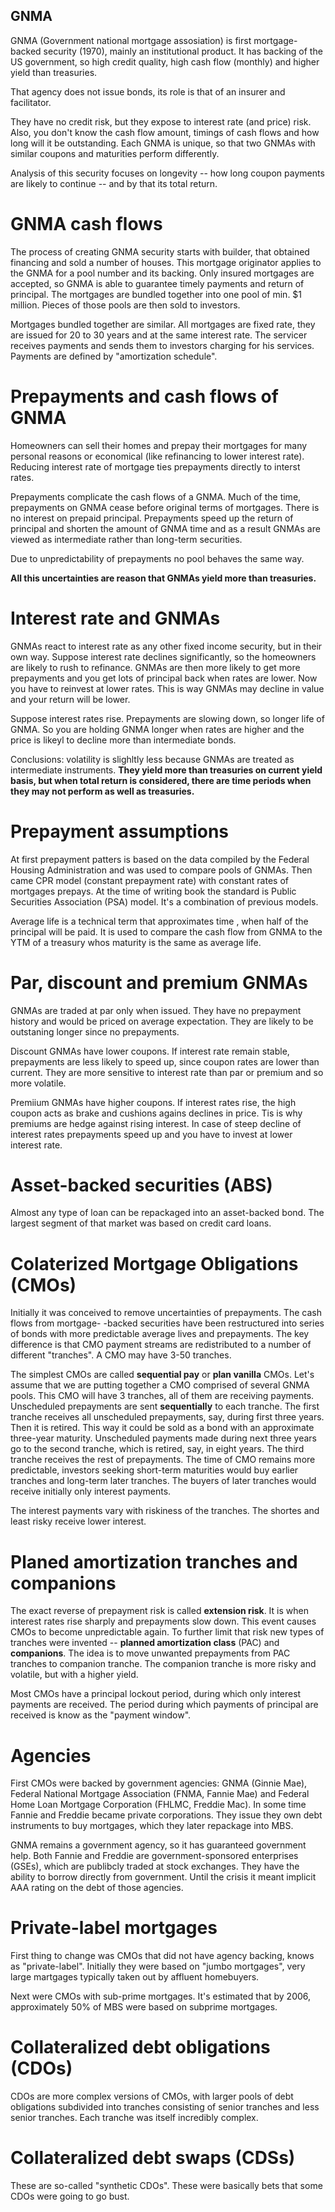 ## GNMA
GNMA (Government national mortgage assosiation) is first mortgage-backed security (1970),
mainly an institutional product. It has backing of the US government, so high credit quality,
high cash flow (monthly) and higher yield than treasuries.

That agency does not issue bonds, its role is that of an insurer and facilitator.

They have no credit risk, but they expose to interest rate (and price) risk. Also, you
don't know the cash flow amount, timings of cash flows and how long will it be outstanding.
Each GNMA is unique, so that two GNMAs with similar coupons and maturities perform differently.

Analysis of this security focuses on longevity -- how long coupon payments are likely to continue
-- and by that its total return.

# GNMA cash flows
The process of creating GNMA security starts with builder, that obtained financing and sold
a number of houses. This mortgage originator applies to the GNMA for a pool number and its backing.
Only insured mortgages are accepted, so GNMA is able to guarantee timely payments and return 
of principal. The mortgages are bundled together into one pool of min. $1 million. Pieces of
those pools are then sold to investors.

Mortgages bundled together are similar. All mortgages are fixed rate, they are issued for 20 
to 30 years and at the same interest rate. The servicer receives payments and sends them to 
investors charging for his services. Payments are defined by "amortization schedule".

# Prepayments and cash flows of GNMA
Homeowners can sell their homes and prepay their mortgages for many personal reasons or economical
(like refinancing to lower interest rate). Reducing interest rate of mortgage ties prepayments
directly to interst rates.

Prepayments complicate the cash flows of a GNMA. Much of the time, prepayments on GNMA cease before
original terms of mortgages. There is no interest on prepaid principal. Prepayments speed up the return
of principal and shorten the amount of GNMA time and as a result GNMAs are viewed as intermediate
rather than long-term securities.

Due to unpredictability of prepayments no pool behaves the same way.

**All this uncertainties are reason that GNMAs yield more than treasuries.**

# Interest rate and GNMAs
GNMAs react to interest rate as any other fixed income security, but in their own way. Suppose interest
rate declines significantly, so the homeowners are likely to rush to refinance. GNMAs are then more likely
to get more prepayments and you get lots of principal back when rates are lower. Now you have to
reinvest at lower rates. This is way GNMAs may decline in value and your return will be lower.

Suppose interest rates rise. Prepayments are slowing down, so longer life of GNMA. So you are holding
GNMA longer when rates are higher and the price is likeyl to decline more than intermediate bonds.

Conclusions: volatility is slighltly less because GNMAs are treated as intermediate instruments.
**They yield more than treasuries on current yield basis, but when total return is considered, 
there are time periods when they may not perform as well as treasuries.**

# Prepayment assumptions
At first prepayment patters is based on the data compiled by the Federal Housing Administration
and was used to compare pools of GNMAs. Then came CPR model (constant prepayment rate) with
constant rates of mortgages prepays. At the time of writing book the standard is Public Securities
Association (PSA) model. It's a combination of previous models.

Average life is a technical term that approximates time , when half of the principal will be paid.
It is used to compare the cash flow from GNMA to the YTM of a treasury whos maturity is the same
as average life.

# Par, discount and premium GNMAs
GNMAs are traded at par only when issued. They have no prepayment history and would be priced
on average expectation. They are likely to be outstaning longer since no prepayments.

Discount GNMAs have lower coupons. If interest rate remain stable, prepayments are less likely
to speed up, since coupon rates are lower than current. They are more sensitive to interest
rate than par or premium and so more volatile.

Premiium GNMAs have higher coupons. If interest rates rise, the high coupon acts as brake
and cushions agains declines in price. Tis is why premiums are hedge against rising interest.
In case of steep decline of interest rates prepayments speed up and you have to invest at
lower interest rate.

# Asset-backed securities (ABS)
Almost any type of loan can be repackaged into an asset-backed bond. The largest segment
of that market was based on credit card loans.

# Colaterized Mortgage Obligations (CMOs)
Initially it was conceived to remove uncertainties of prepayments. The cash flows from mortgage-
-backed securities have been restructured into series of bonds with more predictable average lives
and prepayments. The key difference is that CMO payment streams are redistributed to a number of 
different "tranches". A CMO may have 3-50 tranches.

The simplest CMOs are called __sequential pay__ or __plan vanilla__ CMOs. Let's assume that we
are putting together a CMO comprised of several GNMA pools. This CMO will have 3 tranches, all 
of them are receiving payments. Unscheduled prepayments are sent __sequentially__ to each tranche.
The first tranche receives all unscheduled prepayments, say, during first three years. Then it is 
retired. This way it could be sold as a bond with an approximate three-year maturity. Unscheduled
payments made during next three years go to the second tranche, which is retired, say, in eight years.
The third tranche receives the rest of prepayments. The time of CMO remains more predictable,
investors seeking short-term maturities would buy earlier tranches and long-term later tranches.
The buyers of later tranches would receive initially only interest payments.

The interest payments vary with riskiness of the tranches. The shortes and least risky receive lower
interest.

# Planed amortization tranches and companions
The exact reverse of prepayment risk is called __extension risk__. It is when interest rates rise sharply
and prepayments slow down. This event causes CMOs to become unpredictable again. To further limit that 
risk new types of tranches were invented -- __planned amortization class__ (PAC) and __companions__.
The idea is to move unwanted prepayments from PAC tranches to companion tranche. The companion tranche
is more risky and volatile, but with a higher yield.

Most CMOs have a principal lockout period, during which only interest payments are received. The period
during which payments of principal are received is know as the "payment window".

# Agencies
First CMOs were backed by government agencies: GNMA (Ginnie Mae), Federal National Mortgage Association
(FNMA, Fannie Mae) and Federal Home Loan Mortgage Corporation (FHLMC, Freddie Mac). In some time Fannie
and Freddie became private corporations. They issue they own debt instruments to buy mortgages, which
they later repackage into MBS.

GNMA remains a government agency, so it has guaranteed government help. Both Fannie and Freddie are
government-sponsored enterprises (GSEs), which are publibcly traded at stock exchanges. They have the
ability to borrow directly from government. Until the crisis it meant implicit AAA rating on the debt
of those agencies.

# Private-label mortgages
First thing to change was CMOs that did not have agency backing, knows as "private-label". Initially
they were based on "jumbo mortgages", very large martgages typically taken out by affluent homebuyers.

Next were CMOs with sub-prime mortgages. It's estimated that by 2006, approximately 50% of MBS were based
on subprime mortgages.

# Collateralized debt obligations (CDOs)
CDOs are more complex versions of CMOs, with larger pools of debt obligations subdivided into tranches
consisting of senior tranches and less senior tranches. Each tranche was itself incredibly complex.

# Collateralized debt swaps (CDSs)
These are so-called "synthetic CDOs". These were basically bets that some CDOs were going to go bust.